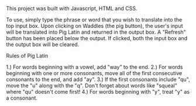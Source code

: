 This project was built with Javascript, HTML and CSS.

To use, simply type the phrase or word that you wish to translate into the top input box. Upon clicking on Waddles (the pig button), the user's input will be translated into Pig Latin and returned in the output box. A "Refresh" button has been placed below the output. If clicked, both the input box and the output box will be cleared.


Rules of Pig Latin

1.) For words beginning with a vowel, add "way" to the end.
2.) For words beginning with one or more consonants, move all of the first consecutive   consonants to the end, and add "ay".
3.) If the first consonants include "qu", move the "u" along with the "q". Don't forget about words like "squeal" where "qu" doesn't come first!
4.) For words beginning with "y", treat "y" as a consonant.
